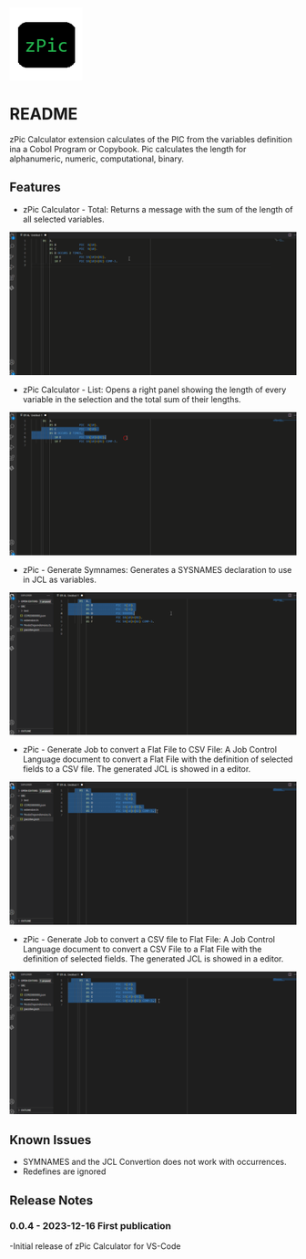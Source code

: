 ![Icon.png](images/Icon.png)
# README

zPic Calculator extension calculates of the PIC from the variables definition ina a Cobol Program or Copybook. Pic calculates the length for alphanumeric, numeric, computational, binary.


## Features


- zPic Calculator - Total: Returns a message with the sum of the length of all selected variables.

![zPic Total gif](images/zPic%20Total.gif)


- zPic Calculator - List: Opens a right panel showing the length of every variable in the selection and the total sum of their lengths.

![zPicList.png](images/zPic%20List.gif)


- zPic - Generate Symnames: Generates a SYSNAMES declaration to use in JCL as variables.

![zPicList.png](images/zPic%20Symnames.gif)


- zPic - Generate Job to convert a Flat File to CSV File: A Job Control Language document to convert a Flat File with the definition of selected fields to a CSV file. The generated JCL is showed in a editor.

![zPicList.png](images/zPic%20FlatFileToCSV.gif)


- zPic - Generate Job to convert a CSV file to Flat File: A Job Control Language document to convert a CSV File to a Flat File with the definition of selected fields. The generated JCL is showed in a editor.

![zPicList.png](images/zPic%20CsvToFlatFile.gif)



## Known Issues

- SYMNAMES and the JCL Convertion does not work with occurrences.
- Redefines are ignored

## Release Notes

### 0.0.4 - 2023-12-16 First publication

-Initial release of zPic Calculator for VS-Code
